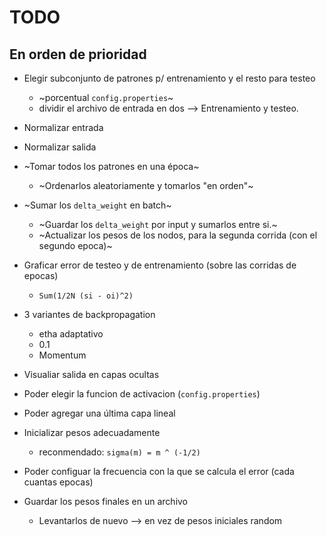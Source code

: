 # TODO
## En orden de prioridad

* Elegir subconjunto de patrones p/ entrenamiento y el resto para testeo
  * ~porcentual `config.properties`~
  * dividir el archivo de entrada en dos --> Entrenamiento y testeo.

* Normalizar entrada
* Normalizar salida

* ~Tomar todos los patrones en una época~
  * ~Ordenarlos aleatoriamente y tomarlos "en orden"~

* ~Sumar los `delta_weight` en batch~
  * ~Guardar los `delta_weight` por input y sumarlos entre si.~
  * ~Actualizar los pesos de los nodos, para la segunda corrida (con el segundo epoca)~

* Graficar error de testeo y de entrenamiento (sobre las corridas de epocas)
  * `Sum(1/2N (si - oi)^2)`

* 3 variantes de backpropagation
  * etha adaptativo
  * 0.1
  * Momentum

* Visualiar salida en capas ocultas
* Poder elegir la funcion de activacion (`config.properties`)
* Poder agregar una última capa lineal

* Inicializar pesos adecuadamente
  *  reconmendado: `sigma(m) = m ^ (-1/2)`

* Poder configuar la frecuencia con la que se calcula el error (cada cuantas epocas)

* Guardar los pesos finales en un archivo
  * Levantarlos de nuevo --> en vez de pesos iniciales random
